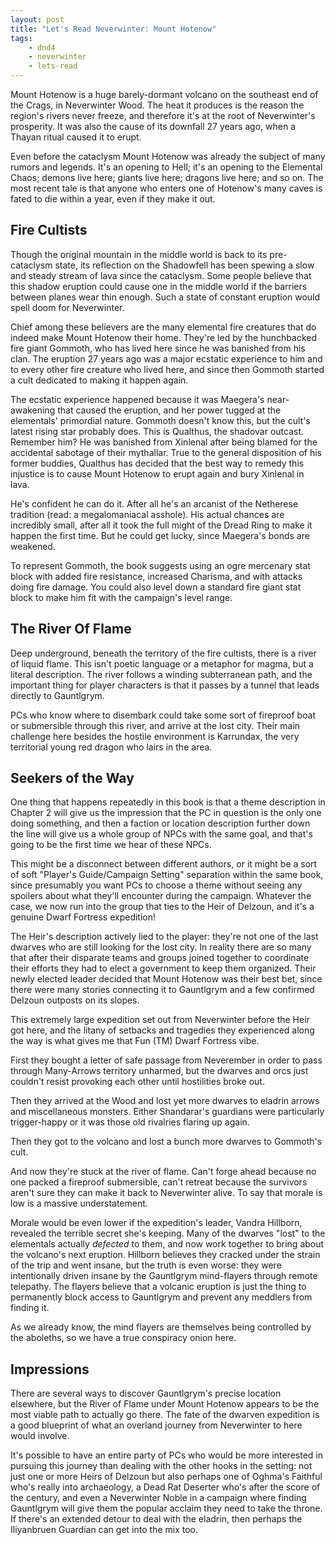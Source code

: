 ```yaml
---
layout: post
title: "Let's Read Neverwinter: Mount Hotenow"
tags:
    - dnd4
    - neverwinter
    - lets-read
---
```


Mount Hotenow is a huge barely-dormant volcano on the southeast end of the
Crags, in Neverwinter Wood. The heat it produces is the reason the region's
rivers never freeze, and therefore it's at the root of Neverwinter's
prosperity. It was also the cause of its downfall 27 years ago, when a Thayan
ritual caused it to erupt.

Even before the cataclysm Mount Hotenow was already the subject of many rumors
and legends. It's an opening to Hell; it's an opening to the Elemental Chaos;
demons live here; giants live here; dragons live here; and so on. The most
recent tale is that anyone who enters one of Hotenow's many caves is fated to
die within a year, even if they make it out.

## Fire Cultists

Though the original mountain in the middle world is back to its pre-cataclysm
state, its reflection on the Shadowfell has been spewing a slow and steady
stream of lava since the cataclysm. Some people believe that this shadow
eruption could cause one in the middle world if the barriers between planes wear
thin enough. Such a state of constant eruption would spell doom for Neverwinter.

Chief among these believers are the many elemental fire creatures that do indeed
make Mount Hotenow their home. They're led by the hunchbacked fire giant
Gommoth, who has lived here since he was banished from his clan. The eruption 27
years ago was a major ecstatic experience to him and to every other fire
creature who lived here, and since then Gommoth started a cult dedicated to
making it happen again.

The ecstatic experience happened because it was Maegera's near-awakening that
caused the eruption, and her power tugged at the elementals' primordial
nature. Gommoth doesn't know this, but the cult's latest rising star probably
does. This is Qualthus, the shadovar outcast. Remember him? He was banished from
Xinlenal after being blamed for the accidental sabotage of their mythallar. True
to the general disposition of his former buddies, Qualthus has decided that the
best way to remedy this injustice is to cause Mount Hotenow to erupt again and
bury Xinlenal in lava.

He's confident he can do it. After all he's an arcanist of the Netherese
tradition (read: a megalomaniacal asshole). His actual chances are incredibly
small, after all it took the full might of the Dread Ring to make it happen the
first time. But he could get lucky, since Maegera's bonds are weakened.

To represent Gommoth, the book suggests using an ogre mercenary stat block with
added fire resistance, increased Charisma, and with attacks doing fire
damage. You could also level down a standard fire giant stat block to make him
fit with the campaign's level range.

## The River Of Flame

Deep underground, beneath the territory of the fire cultists, there is a river
of liquid flame. This isn't poetic language or a metaphor for magma, but a
literal description. The river follows a winding subterranean path, and the
important thing for player characters is that it passes by a tunnel that leads
directly to Gauntlgrym.

PCs who know where to disembark could take some sort of fireproof boat or
submersible through this river, and arrive at the lost city. Their main
challenge here besides the hostile environment is Karrundax, the very
territorial young red dragon who lairs in the area.

## Seekers of the Way

One thing that happens repeatedly in this book is that a theme description in
Chapter 2 will give us the impression that the PC in question is the only one
doing something, and then a faction or location description further down the
line will give us a whole group of NPCs with the same goal, and that's going to
be the first time we hear of these NPCs.

This might be a disconnect between different authors, or it might be a sort of
soft "Player's Guide/Campaign Setting" separation within the same book, since
presumably you want PCs to choose a theme without seeing any spoilers about what
they'll encounter during the campaign. Whatever the case, we now run into the
group that ties to the Heir of Delzoun, and it's a genuine Dwarf Fortress
expedition!

The Heir's description actively lied to the player: they're not one of the last
dwarves who are still looking for the lost city. In reality there are so many
that after their disparate teams and groups joined together to coordinate their
efforts they had to elect a government to keep them organized. Their newly
elected leader decided that Mount Hotenow was their best bet, since there were
many stories connecting it to Gauntlgrym and a few confirmed Delzoun outposts on
its slopes.

This extremely large expedition set out from Neverwinter before the Heir got
here, and the litany of setbacks and tragedies they experienced along the way is
what gives me that Fun (TM) Dwarf Fortress vibe.

First they bought a letter of safe passage from Neverember in order to pass
through Many-Arrows territory unharmed, but the dwarves and orcs just couldn't
resist provoking each other until hostilities broke out.

Then they arrived at the Wood and lost yet more dwarves to eladrin arrows and
miscellaneous monsters. Either Shandarar's guardians were particularly
trigger-happy or it was those old rivalries flaring up again.

Then they got to the volcano and lost a bunch more dwarves to Gommoth's cult.

And now they're stuck at the river of flame. Can't forge ahead because no one
packed a fireproof submersible, can't retreat because the survivors aren't sure
they can make it back to Neverwinter alive. To say that morale is low is a
massive understatement.

Morale would be even lower if the expedition's leader, Vandra Hillborn, revealed
the terrible secret she's keeping. Many of the dwarves "lost" to the elementals
actually _defected_ to them, and now work together to bring about the volcano's
next eruption. Hillborn believes they cracked under the strain of the trip and
went insane, but the truth is even worse: they were intentionally driven insane
by the Gauntlgrym mind-flayers through remote telepathy. The flayers believe
that a volcanic eruption is just the thing to permanently block access to
Gauntlgrym and prevent any meddlers from finding it.

As we already know, the mind flayers are themselves being controlled by the
aboleths, so we have a true conspiracy onion here.

## Impressions

There are several ways to discover Gauntlgrym's precise location elsewhere, but
the River of Flame under Mount Hotenow appears to be the most viable path to
actually go there. The fate of the dwarven expedition is a good blueprint of
what an overland journey from Neverwinter to here would involve.

It's possible to have an entire party of PCs who would be more interested in
pursuing this journey than dealing with the other hooks in the setting: not just
one or more Heirs of Delzoun but also perhaps one of Oghma's Faithful who's
really into archaeology, a Dead Rat Deserter who's after the score of the
century, and even a Neverwinter Noble in a campaign where finding Gauntlgrym
will give them the popular acclaim they need to take the throne. If there's an
extended detour to deal with the eladrin, then perhaps the Iliyanbruen Guardian
can get into the mix too.
